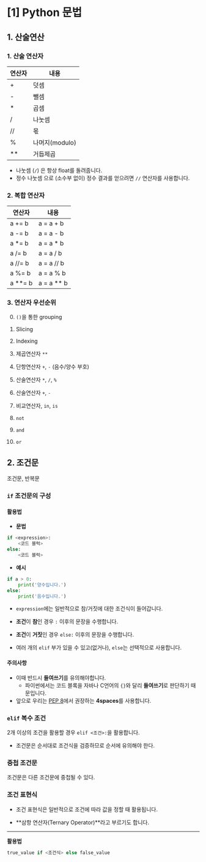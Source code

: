 # [1] Python 문법
## 1. 산술연산
### 1. 산술 연산자
|연산자|내용|
|----|---|
|+|덧셈|
|-|뺄셈|
|\*|곱셈|
|/|나눗셈|
|//|몫|
|%|나머지(modulo)|
|\*\*|거듭제곱|

- 나눗셈 (`/`) 은 항상 float를 돌려줍니다.
- 정수 나눗셈 으로 (소수부 없이) 정수 결과를 얻으려면 `//` 연산자를 사용합니다.

### 2. 복합 연산자
|연산자|내용|
|----|---|
|a += b|a = a + b|
|a -= b|a = a - b|
|a \*= b|a = a \* b|
|a /= b|a = a / b|
|a //= b|a = a // b|
|a %= b|a = a % b|
|a \*\*= b|a = a ** b|

### 3. 연산자 우선순위

0. `()`을 통한 grouping

1. Slicing

2. Indexing

3. 제곱연산자
    `**`

4. 단항연산자 
    `+`, `-` (음수/양수 부호)

5. 산술연산자
    `*`, `/`, `%`
    
6. 산술연산자
    `+`, `-`
 
7. 비교연산자, `in`, `is`

8. `not`

9. `and` 

10. `or`

## 2. 조건문
조건문, 반복문

### `if` 조건문의 구성

#### 활용법

- **문법**

```python
if <expression>:
    <코드 블럭>
else:
    <코드 블럭>
```

- **예시**

```python
if a > 0:
    print('양수입니다.')
else:
    print('음수입니다.')
```
* `expression`에는 일반적으로 참/거짓에 대한 조건식이 들어갑니다.

* **조건**이 **참**인 경우 `:` 이후의 문장을 수행합니다.

* **조건**이 **거짓**인 경우 `else:` 이후의 문장을 수행합니다.

* 여러 개의 `elif` 부가 있을 수 있고(없거나), `else`는 선택적으로 사용합니다.

#### 주의사항
* 이때 반드시 **들여쓰기**를 유의해야합니다. 
    - 파이썬에서는 코드 블록을 자바나 C언어의 `{}`와 달리 **들여쓰기**로 판단하기 때문입니다.
* 앞으로 우리는 [PEP 8](https://www.python.org/dev/peps/pep-0008/#indentation)에서 권장하는 **4spaces**를 사용합니다.

### `elif` 복수 조건

2개 이상의 조건을 활용할 경우 `elif <조건>:`을 활용합니다.

* 조건문은 순서대로 조건식을 검증하므로 순서에 유의해야 한다.

### 중첩 조건문
조건문은 다른 조건문에 중첩될 수 있다.

### 조건 표현식
* 조건 표현식은 일반적으로 조건에 따라 값을 정할 때 활용됩니다.

* **삼항 연산자(Ternary Operator)**라고 부르기도 합니다.

---

**활용법**

```python
true_value if <조건식> else false_value
```
